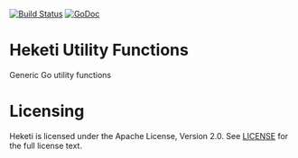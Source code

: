 [![Build Status](https://travis-ci.org/heketi/utils.svg?branch=master)](https://travis-ci.org/heketi/utils)
[![GoDoc](https://godoc.org/github.com/heketi/utils?status.png)](https://godoc.org/github.com/heketi/utils)

# Heketi Utility Functions

Generic Go utility functions

# Licensing
Heketi is licensed under the Apache License, Version 2.0.  See [LICENSE](https://github.com/heketi/heketi/blob/master/LICENSE) for the full license text.
